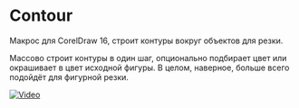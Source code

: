 # Contour
Макрос для CorelDraw 16, строит контуры вокруг объектов для резки.

 Массово строит контуры в один шаг, опционально подбирает цвет или окрашивает в цвет исходной фигуры. В целом, наверное, больше всего подойдёт для фигурной резки.

[![Video](https://img.youtube.com/vi/qNoxuICsr2A/maxresdefault.jpg)](https://www.youtube.com/watch?v=qNoxuICsr2A)
